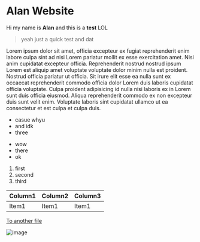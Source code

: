 # Alan Website

Hi my name is __Alan__ and this is a **test** LOL
> yeah just a quick test and dat 

Lorem ipsum dolor sit amet, officia excepteur ex
fugiat reprehenderit enim labore culpa sint ad nisi
Lorem pariatur mollit ex esse exercitation amet. Nisi
anim cupidatat excepteur officia. Reprehenderit nostrud
nostrud ipsum Lorem est aliquip amet voluptate voluptate dolor minim nulla
est proident. Nostrud officia pariatur ut officia. Sit irure elit esse ea
nulla sunt ex occaecat reprehenderit commodo officia dolor Lorem duis laboris 
cupidatat officia voluptate. Culpa proident adipisicing id nulla nisi laboris ex
in Lorem sunt duis officia eiusmod. Aliqua reprehenderit commodo ex non excepteur
duis sunt velit enim. Voluptate laboris sint cupidatat ullamco ut ea consectetur et est culpa et culpa duis.


- casue whyu 
- and idk
- three

* wow
* there
* ok

1. first
2. second
3. third

| Column1  | Column2   | Column3   |
|-------------- | -------------- | -------------- |
| Item1    | Item1     | Item1     |


[To another file](./contact_me.md) 

![image](~/Pictures/armourd_kitty.png) 

